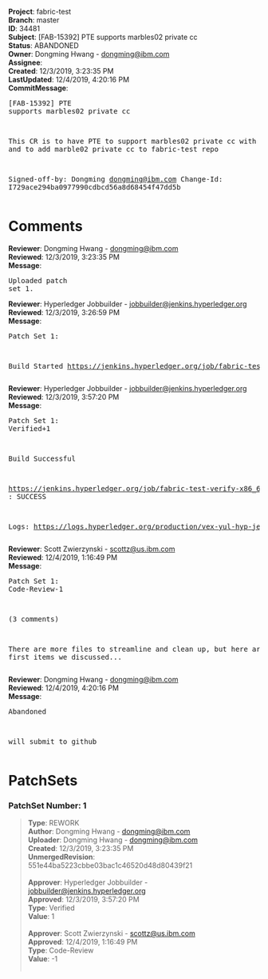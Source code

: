 <strong>Project</strong>: fabric-test<br><strong>Branch</strong>: master<br><strong>ID</strong>: 34481<br><strong>Subject</strong>: [FAB-15392] PTE supports marbles02 private cc<br><strong>Status</strong>: ABANDONED<br><strong>Owner</strong>: Dongming Hwang - dongming@ibm.com<br><strong>Assignee</strong>:<br><strong>Created</strong>: 12/3/2019, 3:23:35 PM<br><strong>LastUpdated</strong>: 12/4/2019, 4:20:16 PM<br><strong>CommitMessage</strong>:<br><pre>[FAB-15392] PTE supports marbles02 private cc

This CR is to have PTE to support marbles02
private cc with transient and to add marble02
private cc to fabric-test repo

Signed-off-by: Dongming <dongming@ibm.com>
Change-Id: I729ace294ba0977990cdbcd56a8d68454f47dd5b
</pre><h1>Comments</h1><strong>Reviewer</strong>: Dongming Hwang - dongming@ibm.com<br><strong>Reviewed</strong>: 12/3/2019, 3:23:35 PM<br><strong>Message</strong>: <pre>Uploaded patch set 1.</pre><strong>Reviewer</strong>: Hyperledger Jobbuilder - jobbuilder@jenkins.hyperledger.org<br><strong>Reviewed</strong>: 12/3/2019, 3:26:59 PM<br><strong>Message</strong>: <pre>Patch Set 1:

Build Started https://jenkins.hyperledger.org/job/fabric-test-verify-x86_64/4191/</pre><strong>Reviewer</strong>: Hyperledger Jobbuilder - jobbuilder@jenkins.hyperledger.org<br><strong>Reviewed</strong>: 12/3/2019, 3:57:20 PM<br><strong>Message</strong>: <pre>Patch Set 1: Verified+1

Build Successful 

https://jenkins.hyperledger.org/job/fabric-test-verify-x86_64/4191/ : SUCCESS

Logs: https://logs.hyperledger.org/production/vex-yul-hyp-jenkins-3/fabric-test-verify-x86_64/4191</pre><strong>Reviewer</strong>: Scott Zwierzynski - scottz@us.ibm.com<br><strong>Reviewed</strong>: 12/4/2019, 1:16:49 PM<br><strong>Message</strong>: <pre>Patch Set 1: Code-Review-1

(3 comments)

There are more files to streamline and clean up, but here are the first items we discussed...</pre><strong>Reviewer</strong>: Dongming Hwang - dongming@ibm.com<br><strong>Reviewed</strong>: 12/4/2019, 4:20:16 PM<br><strong>Message</strong>: <pre>Abandoned

will submit to github</pre><h1>PatchSets</h1><h3>PatchSet Number: 1</h3><blockquote><strong>Type</strong>: REWORK<br><strong>Author</strong>: Dongming Hwang - dongming@ibm.com<br><strong>Uploader</strong>: Dongming Hwang - dongming@ibm.com<br><strong>Created</strong>: 12/3/2019, 3:23:35 PM<br><strong>UnmergedRevision</strong>: 551e44ba5223cbbe03bac1c46520d48d80439f21<br><br><strong>Approver</strong>: Hyperledger Jobbuilder - jobbuilder@jenkins.hyperledger.org<br><strong>Approved</strong>: 12/3/2019, 3:57:20 PM<br><strong>Type</strong>: Verified<br><strong>Value</strong>: 1<br><br><strong>Approver</strong>: Scott Zwierzynski - scottz@us.ibm.com<br><strong>Approved</strong>: 12/4/2019, 1:16:49 PM<br><strong>Type</strong>: Code-Review<br><strong>Value</strong>: -1<br><br></blockquote>
